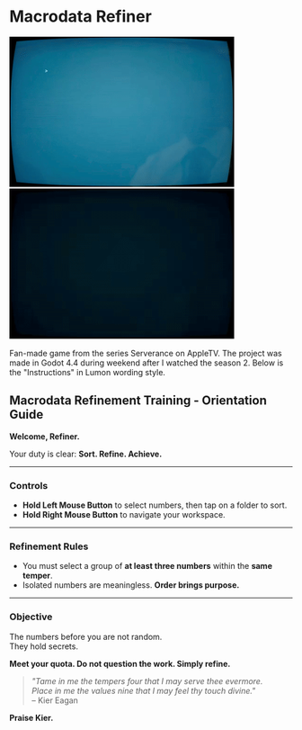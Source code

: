 # Macrodata Refiner

![Macrodata Refinement Gameplay](gif2.gif)
![Macrodata Refinement Gameplay](gif1.gif)

Fan-made game from the series Serverance on AppleTV. The project was made in Godot 4.4 during weekend after I watched the season 2. Below is the "Instructions" in Lumon wording style.



## Macrodata Refinement Training - Orientation Guide

**Welcome, Refiner.**

Your duty is clear: **Sort. Refine. Achieve.**

---

### Controls

- **Hold Left Mouse Button** to select numbers, then tap on a folder to sort.  
- **Hold Right Mouse Button** to navigate your workspace.

---

### Refinement Rules

- You must select a group of **at least three numbers** within the **same temper**.  
- Isolated numbers are meaningless. **Order brings purpose.**

---

### Objective

The numbers before you are not random.  
They hold secrets.  

**Meet your quota. Do not question the work. Simply refine.**


> *"Tame in me the tempers four that I may serve thee evermore.  
> Place in me the values nine that I may feel thy touch divine."*  
> – Kier Eagan

**Praise Kier.**

